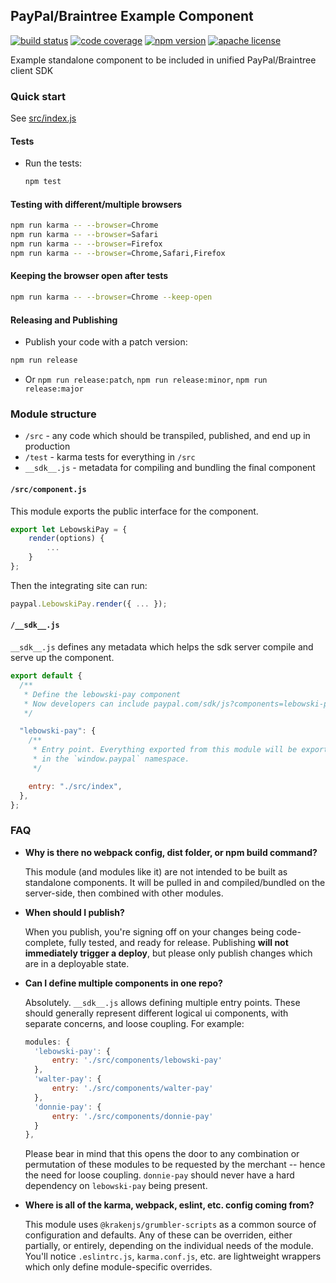 ## PayPal/Braintree Example Component

[![build status][build-badge]][build]
[![code coverage][coverage-badge]][coverage]
[![npm version][version-badge]][package]
[![apache license][license-badge]][license]

[build-badge]: https://img.shields.io/github/workflow/status/paypal/paypal-example-components/build?logo=github&style=flat-square
[build]: https://github.com/paypal/paypal-example-components/actions?query=workflow%3Abuild
[coverage-badge]: https://img.shields.io/codecov/c/github/paypal/paypal-example-components.svg?style=flat-square
[coverage]: https://codecov.io/github/paypal/paypal-example-components/
[version-badge]: https://img.shields.io/npm/v/@paypal/example-components.svg?style=flat-square
[package]: https://www.npmjs.com/package/@paypal/example-components
[license-badge]: https://img.shields.io/npm/l/@paypal/example-components.svg?style=flat-square
[license]: https://github.com/paypal/paypal-example-components/blob/main/LICENSE

Example standalone component to be included in unified PayPal/Braintree client SDK

### Quick start

See [src/index.js](./src/index.js)

#### Tests

- Run the tests:

  ```bash
  npm test
  ```

#### Testing with different/multiple browsers

```bash
npm run karma -- --browser=Chrome
npm run karma -- --browser=Safari
npm run karma -- --browser=Firefox
npm run karma -- --browser=Chrome,Safari,Firefox
```

#### Keeping the browser open after tests

```bash
npm run karma -- --browser=Chrome --keep-open
```

#### Releasing and Publishing

- Publish your code with a patch version:

```bash
npm run release
```

- Or `npm run release:patch`, `npm run release:minor`, `npm run release:major`

### Module structure

- `/src` - any code which should be transpiled, published, and end up in production
- `/test` - karma tests for everything in `/src`
- `__sdk__.js` - metadata for compiling and bundling the final component

#### `/src/component.js`

This module exports the public interface for the component.

```javascript
export let LebowskiPay = {
    render(options) {
        ...
    }
};
```

Then the integrating site can run:

```javascript
paypal.LebowskiPay.render({ ... });
```

#### `/__sdk__.js`

`__sdk__.js` defines any metadata which helps the sdk server compile and serve up the component.

```javascript
export default {
  /**
   * Define the lebowski-pay component
   * Now developers can include paypal.com/sdk/js?components=lebowski-pay
   */

  "lebowski-pay": {
    /**
     * Entry point. Everything exported from this module will be exported
     * in the `window.paypal` namespace.
     */

    entry: "./src/index",
  },
};
```

### FAQ

- **Why is there no webpack config, dist folder, or npm build command?**

  This module (and modules like it) are not intended to be built as standalone components. It will be pulled in and compiled/bundled on the server-side, then combined with other modules.

- **When should I publish?**

  When you publish, you're signing off on your changes being code-complete, fully tested, and ready for release. Publishing **will not immediately trigger a deploy**, but please only publish changes which are in a deployable state.

- **Can I define multiple components in one repo?**

  Absolutely. `__sdk__.js` allows defining multiple entry points. These should generally represent different logical ui components, with separate concerns, and loose coupling. For example:

  ```javascript
  modules: {
    'lebowski-pay': {
        entry: './src/components/lebowski-pay'
    },
    'walter-pay': {
        entry: './src/components/walter-pay'
    },
    'donnie-pay': {
        entry: './src/components/donnie-pay'
    }
  },
  ```

  Please bear in mind that this opens the door to any combination or permutation of these modules to be requested by the merchant -- hence the need for loose coupling. `donnie-pay` should never have a hard dependency on `lebowski-pay` being present.

- **Where is all of the karma, webpack, eslint, etc. config coming from?**

  This module uses `@krakenjs/grumbler-scripts` as a common source of configuration and defaults. Any of these can be overriden, either partially, or entirely, depending on the individual needs of the module. You'll notice `.eslintrc.js`, `karma.conf.js`, etc. are lightweight wrappers which only define module-specific overrides.
